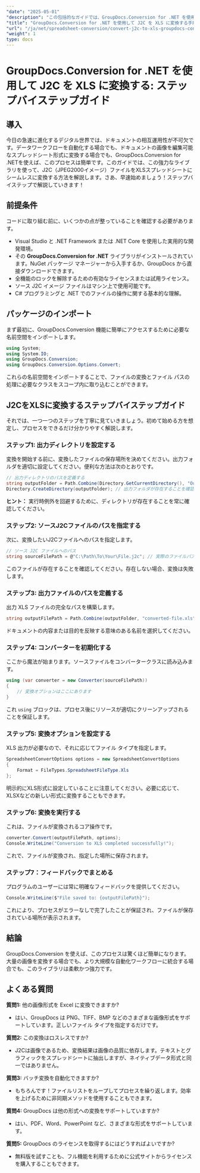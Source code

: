 ```yaml
---
"date": "2025-05-01"
"description": "この包括的なガイドでは、GroupDocs.Conversion for .NET を使用して J2C ファイルを Excel 形式にシームレスに変換する方法を学習します。"
"title": "GroupDocs.Conversion for .NET を使用して J2C を XLS に変換する手順"
"url": "/ja/net/spreadsheet-conversion/convert-j2c-to-xls-groupdocs-conversion-net/"
"weight": 1
type: docs
---
```

# GroupDocs.Conversion for .NET を使用して J2C を XLS に変換する: ステップバイステップガイド

## 導入

今日の急速に進化するデジタル世界では、ドキュメントの相互運用性が不可欠です。データワークフローを自動化する場合でも、ドキュメントの画像を編集可能なスプレッドシート形式に変換する場合でも、GroupDocs.Conversion for .NETを使えば、このプロセスは簡単です。このガイドでは、この強力なライブラリを使って、J2C（JPEG2000イメージ）ファイルをXLSスプレッドシートにシームレスに変換する方法を解説します。さあ、早速始めましょう！ステップバイステップで解説していきます！


## 前提条件

コードに取り組む前に、いくつかの点が整っていることを確認する必要があります。
- Visual Studio と .NET Framework または .NET Core を使用した実用的な開発環境。
- その **GroupDocs.Conversion for .NET** ライブラリがインストールされています。NuGet パッケージ マネージャーから入手するか、GroupDocs から直接ダウンロードできます。
- 全機能のロックを解除するための有効なライセンスまたは試用ライセンス。
- ソース J2C イメージ ファイルはマシン上で使用可能です。
- C# プログラミングと .NET でのファイルの操作に関する基本的な理解。


## パッケージのインポート

まず最初に、GroupDocs.Conversion 機能に簡単にアクセスするために必要な名前空間をインポートします。

```csharp
using System;
using System.IO;
using GroupDocs.Conversion;
using GroupDocs.Conversion.Options.Convert;
```

これらの名前空間をインポートすることで、ファイルの変換とファイル パスの処理に必要なクラスをスコープ内に取り込むことができます。


## J2CをXLSに変換するステップバイステップガイド

それでは、一つ一つのステップを丁寧に見ていきましょう。初めて始める方を想定し、プロセスをできるだけ分かりやすく解説します。


### ステップ1: 出力ディレクトリを設定する

変換を開始する前に、変換したファイルの保存場所を決めてください。出力フォルダを適切に設定してください。便利な方法は次のとおりです。

```csharp
// 出力ディレクトリのパスを定義する
string outputFolder = Path.Combine(Directory.GetCurrentDirectory(), "Output");
Directory.CreateDirectory(outputFolder); // 出力フォルダが存在することを確認する
```

**ヒント：** 実行時例外を回避するために、ディレクトリが存在することを常に確認してください。 


### ステップ2: ソースJ2Cファイルのパスを指定する

次に、変換したいJ2Cファイルへのパスを指定します。

```csharp
// ソース J2C ファイルへのパス
string sourceFilePath = @"C:\Path\To\Your\File.j2c"; // 実際のファイルパスに置き換えます
```

このファイルが存在することを確認してください。存在しない場合、変換は失敗します。


### ステップ3: 出力ファイルのパスを定義する

出力 XLS ファイルの完全なパスを構築します。

```csharp
string outputFilePath = Path.Combine(outputFolder, "converted-file.xls");
```

ドキュメントの内容または目的を反映する意味のある名前を選択してください。


### ステップ4: コンバーターを初期化する

ここから魔法が始まります。ソースファイルをコンバータークラスに読み込みます。

```csharp
using (var converter = new Converter(sourceFilePath))
{
    // 変換オプションはここにあります
}
```

これ `using` ブロックは、プロセス後にリソースが適切にクリーンアップされることを保証します。


### ステップ5: 変換オプションを設定する

XLS 出力が必要なので、それに応じてファイル タイプを指定します。

```csharp
SpreadsheetConvertOptions options = new SpreadsheetConvertOptions
{
    Format = FileTypes.SpreadsheetFileType.Xls
};
```

明示的にXLS形式に設定していることに注意してください。必要に応じて、XLSXなどの新しい形式に変換することもできます。


### ステップ6: 変換を実行する

これは、ファイルが変換されるコア操作です。

```csharp
converter.Convert(outputFilePath, options);
Console.WriteLine("Conversion to XLS completed successfully!");
```

これで、ファイルが変換され、指定した場所に保存されます。


### ステップ7：フィードバックでまとめる

プログラムのユーザーには常に明確なフィードバックを提供してください。

```csharp
Console.WriteLine($"File saved to: {outputFilePath}");
```

これにより、プロセスがエラーなしで完了したことが保証され、ファイルが保存されている場所が表示されます。

## 結論

GroupDocs.Conversion を使えば、このプロセスは驚くほど簡単になります。大量の画像を変換する場合でも、より大規模な自動化ワークフローに統合する場合でも、このライブラリは柔軟かつ強力です。

## よくある質問

**質問1:** 他の画像形式を Excel に変換できますか?  

- はい、GroupDocs は PNG、TIFF、BMP などのさまざまな画像形式をサポートしています。正しいファイル タイプを指定するだけです。

**質問2:** この変換はロスレスですか?  

- J2Cは画像であるため、変換結果は画像の品質に依存します。テキストとグラフィックをスプレッドシートに抽出しますが、ネイティブデータ形式と同一ではありません。

**質問3:** バッチ変換を自動化できますか?  

- もちろんです！ファイルリストをループしてプロセスを繰り返します。効率を上げるために非同期メソッドを使用することもできます。

**質問4:** GroupDocs は他の形式への変換をサポートしていますか?  

- はい、PDF、Word、PowerPoint など、さまざまな形式をサポートしています。

**質問5:** GroupDocs のライセンスを取得するにはどうすればよいですか?  

- 無料版を試すことも、フル機能を利用するために公式サイトからライセンスを購入することもできます。